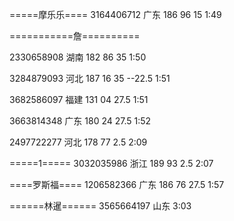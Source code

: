 =====摩乐乐====
3164406712 广东 186 96 15
1:49

===========詹==========

2330658908 湖南 182 86 35
1:50

3284879093 河北 187 16 35   --22.5
1:51

3682586097 福建 131 04 27.5
1:51

3663814348 广东 180 24 27.5
1:52

2497722277 河北 178 77 2.5
2:09

=====1=====
3032035986 浙江 189 93 2.5
2:07

====罗斯福====
1206582366 广东 186 76 27.5
1:57


======林暹======
3565664197 山东
3:03
